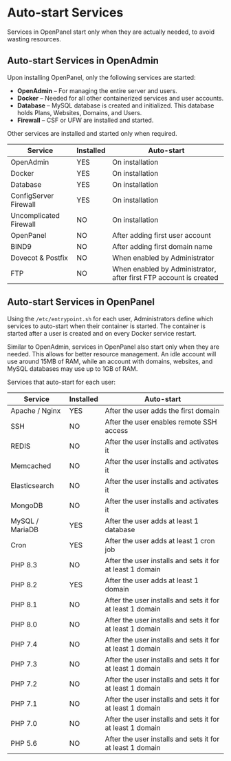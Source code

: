 # Auto-start Services

Services in OpenPanel start only when they are actually needed, to avoid wasting resources.

## Auto-start Services in OpenAdmin

Upon installing OpenPanel, only the following services are started:

- **OpenAdmin** – For managing the entire server and users.
- **Docker** – Needed for all other containerized services and user accounts.
- **Database** – MySQL database is created and initialized. This database holds Plans, Websites, Domains, and Users.
- **Firewall** – CSF or UFW are installed and started.

Other services are installed and started only when required.

| Service                | Installed | Auto-start                |
|------------------------|-----------|---------------------------|
| OpenAdmin              | YES       | On installation            |
| Docker                 | YES       | On installation            |
| Database               | YES       | On installation            |
| ConfigServer Firewall   | YES       | On installation            |
| Uncomplicated Firewall  | NO        | On installation            |
| OpenPanel              | NO        | After adding first user account |
| BIND9                  | NO        | After adding first domain name  |
| Dovecot & Postfix       | NO        | When enabled by Administrator  |
| FTP                    | NO        | When enabled by Administrator, after first FTP account is created |

## Auto-start Services in OpenPanel

Using the `/etc/entrypoint.sh` for each user, Administrators define which services to auto-start when their container is started. The container is started after a user is created and on every Docker service restart.

Similar to OpenAdmin, services in OpenPanel also start only when they are needed. This allows for better resource management. An idle account will use around 15MB of RAM, while an account with domains, websites, and MySQL databases may use up to 1GB of RAM.

Services that auto-start for each user:

| Service            | Installed | Auto-start                                         |
|--------------------|-----------|---------------------------------------------------|
| Apache / Nginx     | YES       | After the user adds the first domain               |
| SSH                | NO        | After the user enables remote SSH access           |
| REDIS              | NO        | After the user installs and activates it           |
| Memcached          | NO        | After the user installs and activates it           |
| Elasticsearch      | NO        | After the user installs and activates it           |
| MongoDB            | NO        | After the user installs and activates it           |
| MySQL / MariaDB    | YES       | After the user adds at least 1 database            |
| Cron               | YES       | After the user adds at least 1 cron job            |
| PHP 8.3            | NO        | After the user installs and sets it for at least 1 domain |
| PHP 8.2            | YES       | After the user adds at least 1 domain              |
| PHP 8.1            | NO        | After the user installs and sets it for at least 1 domain |
| PHP 8.0            | NO        | After the user installs and sets it for at least 1 domain |
| PHP 7.4            | NO        | After the user installs and sets it for at least 1 domain |
| PHP 7.3            | NO        | After the user installs and sets it for at least 1 domain |
| PHP 7.2            | NO        | After the user installs and sets it for at least 1 domain |
| PHP 7.1            | NO        | After the user installs and sets it for at least 1 domain |
| PHP 7.0            | NO        | After the user installs and sets it for at least 1 domain |
| PHP 5.6            | NO        | After the user installs and sets it for at least 1 domain |

